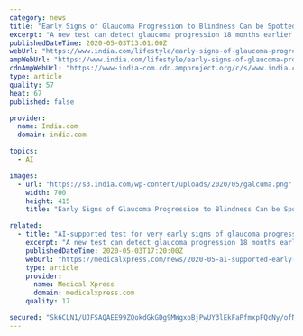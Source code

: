 ```yaml
---
category: news
title: "Early Signs of Glaucoma Progression to Blindness Can be Spotted by AI"
excerpt: "A new test can detect glaucoma progression 18 months earlier than the current gold standard method, said the study published in the journal Expert Review of Molecular Diagnostics. Also Read - Autism Spectrum Disorder: Medical Problems That Fall Under The Condition Glaucoma,"
publishedDateTime: 2020-05-03T13:01:00Z
webUrl: "https://www.india.com/lifestyle/early-signs-of-glaucoma-progression-to-blindness-can-be-spotted-by-ai-4018575/"
ampWebUrl: "https://www.india.com/lifestyle/early-signs-of-glaucoma-progression-to-blindness-can-be-spotted-by-ai-4018575/amp/"
cdnAmpWebUrl: "https://www-india-com.cdn.ampproject.org/c/s/www.india.com/lifestyle/early-signs-of-glaucoma-progression-to-blindness-can-be-spotted-by-ai-4018575/amp/"
type: article
quality: 57
heat: 67
published: false

provider:
  name: India.com
  domain: india.com

topics:
  - AI

images:
  - url: "https://s3.india.com/wp-content/uploads/2020/05/galcuma.png"
    width: 700
    height: 415
    title: "Early Signs of Glaucoma Progression to Blindness Can be Spotted by AI"

related:
  - title: "AI-supported test for very early signs of glaucoma progression"
    excerpt: "A new test can detect glaucoma progression 18 months earlier than the current gold standard method, according to results from a UCL-sponsored clinical trial."
    publishedDateTime: 2020-05-03T17:20:00Z
    webUrl: "https://medicalxpress.com/news/2020-05-ai-supported-early-glaucoma.html"
    type: article
    provider:
      name: Medical Xpress
      domain: medicalxpress.com
    quality: 17

secured: "Sk6CLN1/UJFSAQAEE99ZQokdGkGDg9MWgxoBjPwUY3lEkFaPfmxpFQcNy/ofNpup/oW0mhSf+Y/iEz2+OYao5tc1LZAM3e7Uj+lhd8B74g6aZiU018KKjgcC7bAgzS89QweDHWJA0XXusNi74uTooTzADs8/mcgetqWJzDhtVDZl/csclny54EC7Tsuh/JVwQdb43d3CuEm3rmmcCmAkrvvtLi0c8mOBNnfwadeHcF/nWqRkUkK9/SwymE3HfTbFj7LRe6wRN79cu4xYwKCgmbhbms4WkT5XmCr9xZ8CVMFvyUXqfYbiub5eMXYesEYd;i7KK0iFY8krtyY4ySQg7Yg=="
---
```


